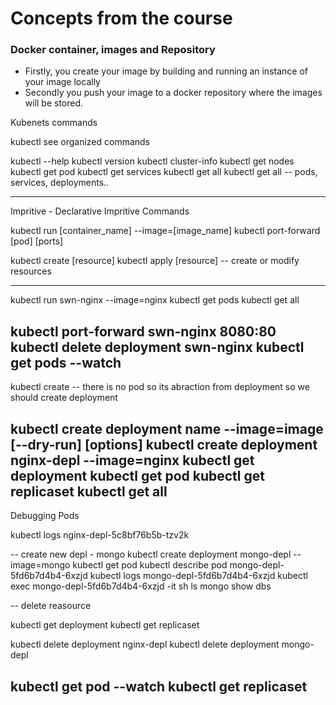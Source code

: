 # Concepts from the course

### Docker container, images and Repository

* Firstly, you create your image by building and running an instance of your image locally
* Secondly you push your image to a docker repository where the images will be stored.

Kubenets commands


kubectl
	see organized commands

kubectl --help
kubectl version
kubectl cluster-info
kubectl get nodes 
kubectl get pod
kubectl get services
kubectl get all
kubectl get all -- pods, services, deployments..

-----------
Impritive - Declarative
Impritive Commands

kubectl run [container_name] --image=[image_name]
kubectl port-forward [pod] [ports]

kubectl create [resource]
kubectl apply [resource] -- create or modify resources

-----------
kubectl run swn-nginx --image=nginx
kubectl get pods
kubectl get all

kubectl port-forward swn-nginx 8080:80
kubectl delete deployment swn-nginx
kubectl get pods --watch
---------

kubectl create
	-- there is no pod 
	so its abraction from deployment so we should create deployment

kubectl create deployment name --image=image [--dry-run] [options]
kubectl create deployment nginx-depl --image=nginx
kubectl get deployment
kubectl get pod
kubectl get replicaset
kubectl get all
---------
Debugging Pods

kubectl logs nginx-depl-5c8bf76b5b-tzv2k

-- create new depl - mongo
kubectl create deployment mongo-depl --image=mongo
kubectl get pod
kubectl describe pod mongo-depl-5fd6b7d4b4-6xzjd
kubectl logs mongo-depl-5fd6b7d4b4-6xzjd
kubectl exec mongo-depl-5fd6b7d4b4-6xzjd -it sh
	ls
	mongo
		show dbs

-- delete reasource

kubectl get deployment
kubectl get replicaset

kubectl delete deployment nginx-depl
kubectl delete deployment mongo-depl

kubectl get pod --watch
kubectl get replicaset
---------
